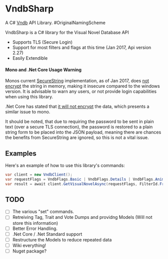 # VndbSharp
A C# [Vndb](https://vndb.org/) API Library. #OriginalNamingScheme

VndbSharp is a C# library for the Visual Novel Database API

  - Supports TLS (Secure Login)
  - Support for most filters and flags at this time (Jan 2017, Api version 2.27)
  - Easily Extendible

#### Mono and .Net Core Usage Warning
Monos current [SecureString](https://github.com/mono/mono/blob/master/mcs/class/corlib/System.Security/SecureString.cs) implementation, as of Jan 2017, does [not encrypt](https://github.com/mono/mono/blob/master/mcs/class/corlib/System.Security/SecureString.cs#L249-L264) the string in memory, making it insecure compared to the windows version. It is advisable to warn any users, or not provide login capabilities when using this library.

.Net Core has stated that [it will not encrypt](https://github.com/dotnet/coreclr/blob/master/src/mscorlib/corefx/System/Security/SecureString.Unix.cs#L18) the data, which presents a similar issue to mono.

It should be noted, that due to requiring the password to be sent in plain text (over a secure TLS connection), the password is restored to a plain string form to be placed into the JSON payload, meaning there are chances the benefits from SecureString are ignored, so this is not a vital issue.

## Examples
Here's an example of how to use this library's commands:

```csharp
var client = new VndbClient();
var requestFlags = VndbFlags.Basic | VndbFlags.Details | VndbFlags.Anime | VndbFlags.Tags | VndbFlags.Stats | VndbFlags.Screens | VndbFlags.Relations;
var result = await client.GetVisualNovelAsync(requestFlags, FilterId.FromEquals(17));
```

## TODO
  - [ ] The various "set" commands.
  - [ ] Retreiving Tag, Trait and Vote Dumps and providng Models (Will not store this information)
  - [ ] Better Error Handling.
  - [ ] .Net Core / .Net Standard support
  - [ ] Restructure the Models to reduce repeated data
  - [ ] Wiki everything!
  - [ ] Nuget package?

